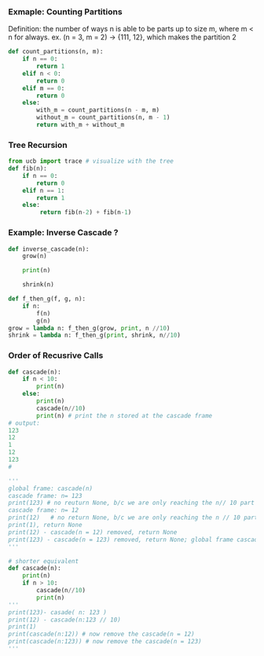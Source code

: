 ### Exmaple: Counting Partitions
Definition: the number of ways n is able to be parts up to size m, where m < n for always. ex. (n = 3, m = 2)  -> {111, 12}, which makes the partition 2
```python
def count_partitions(n, m):
    if n == 0:
        return 1
    elif n < 0:
        return 0
    elif m == 0:
        return 0
    else:
        with_m = count_partitions(n - m, m)
        without_m = count_partitions(n, m - 1)
        return with_m + without_m
```


### Tree Recursion
```python
from ucb import trace # visualize with the tree
def fib(n):
    if n == 0:
        return 0
    elif n == 1:
        return 1
    else:
         return fib(n-2) + fib(n-1)
```

### Example: Inverse Cascade ?
```python
def inverse_cascade(n):
    grow(n)

    print(n)

    shrink(n)

def f_then_g(f, g, n):
    if n:
        f(n)
        g(n)
grow = lambda n: f_then_g(grow, print, n //10)
shrink = lambda n: f_then_g(print, shrink, n//10)
```

### Order of Recusrive Calls
```python
def cascade(n):
    if n < 10:
        print(n)
    else:
        print(n)
        cascade(n//10)
        print(n) # print the n stored at the cascade frame
# output: 
123
12
1
12
123
#

'''
global frame: cascade(n)
cascade frame: n= 123
print(123) # no reuturn None, b/c we are only reaching the n// 10 part
cascade frame: n= 12
print(12)   # no return None, b/c we are only reaching the n // 10 part
print(1), return None
print(12) - cascade(n = 12) removed, return None
print(123) - cascade(n = 123) removed, return None; global frame cascade points to cascade(n) function
'''

# shorter equivalent
def cascade(n):
    print(n)
    if n > 10:
        cascade(n//10)
        print(n)
'''
print(123)- casade( n: 123 )
print(12) - cascade(n:123 // 10)
print(1)
print(cascade(n:12)) # now remove the cascade(n = 12)
print(cascade(n:123)) # now remove the cascade(n = 123)
'''
```
